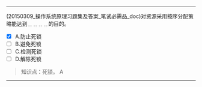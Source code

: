 ---
(20150309_操作系统原理习题集及答案_笔试必需品_doc)对资源采用按序分配策略能达到﹎﹎﹎﹎的目的。
- [x] A.防止死锁 
- [ ] B.避免死锁 
- [ ] C.检测死锁 
- [ ] D.解除死锁

> 知识点：死锁。
> A

---